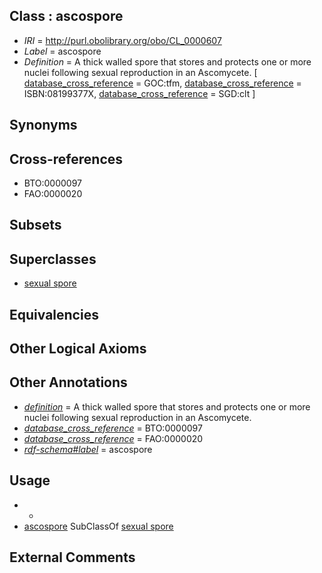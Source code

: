 
## Class : ascospore

 * *IRI* = http://purl.obolibrary.org/obo/CL_0000607
 * *Label* = ascospore
 * *Definition* = A thick walled spore that stores and protects one or more nuclei following sexual reproduction in an Ascomycete. [ [database_cross_reference](../../ef/oboInOwl#hasDbXref.md) = GOC:tfm, [database_cross_reference](../../ef/oboInOwl#hasDbXref.md) = ISBN:08199377X, [database_cross_reference](../../ef/oboInOwl#hasDbXref.md) = SGD:clt ]

## Synonyms


## Cross-references

 * BTO:0000097
 * FAO:0000020

## Subsets


## Superclasses

 * [sexual spore](../../CL/96/CL_0000596.md)

## Equivalencies


## Other Logical Axioms


## Other Annotations

 * *[definition](../../IAO/15/IAO_0000115.md)* = A thick walled spore that stores and protects one or more nuclei following sexual reproduction in an Ascomycete.
 * *[database_cross_reference](../../ef/oboInOwl#hasDbXref.md)* = BTO:0000097
 * *[database_cross_reference](../../ef/oboInOwl#hasDbXref.md)* = FAO:0000020
 * *[rdf-schema#label](../../el/rdf-schema#label.md)* = ascospore

## Usage

 * -
 * [ascospore](../../CL/07/CL_0000607.md) SubClassOf [sexual spore](../../CL/96/CL_0000596.md)

## External Comments

